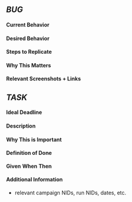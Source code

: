 _BUG_
-------------------
#### Current Behavior

#### Desired Behavior

#### Steps to Replicate

#### Why This Matters

#### Relevant Screenshots + Links

_TASK_
-------------------
#### Ideal Deadline

#### Description

#### Why This is Important

#### Definition of Done
**Given**
**When**
**Then**

#### Additional Information

- relevant campaign NIDs, run NIDs, dates, etc.
